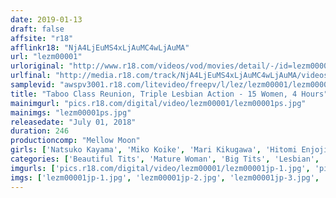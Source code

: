 ```yaml
---
date: 2019-01-13
draft: false
affsite: "r18"
afflinkr18: "NjA4LjEuMS4xLjAuMC4wLjAuMA"
url: "lezm00001"
urloriginal: "http://www.r18.com/videos/vod/movies/detail/-/id=lezm00001"
urlfinal: "http://media.r18.com/track/NjA4LjEuMS4xLjAuMC4wLjAuMA/videos/vod/movies/detail/-/id=lezm00001"
samplevid: "awspv3001.r18.com/litevideo/freepv/l/lez/lezm00001/lezm00001_dmb_w.mp4"
title: "Taboo Class Reunion, Triple Lesbian Action - 15 Women, 4 Hours"
mainimgurl: "pics.r18.com/digital/video/lezm00001/lezm00001ps.jpg"
mainimgs: "lezm00001ps.jpg"
releasedate: "July 01, 2018"
duration: 246
productioncomp: "Mellow Moon"
girls: ['Natsuko Kayama', 'Miko Koike', 'Mari Kikugawa', 'Hitomi Enjoji', 'Shinobu Igarashi', 'Ayako Kano', 'Rika Fujishita', 'Mizue Hanashima', 'Iku Kondo\n(Ikumi Kondo)', 'Hitomi Katase']
categories: ['Beautiful Tits', 'Mature Woman', 'Big Tits', 'Lesbian', 'Threesome / Foursome', 'Compilation', 'Hi-Def']
imgurls: ['pics.r18.com/digital/video/lezm00001/lezm00001jp-1.jpg', 'pics.r18.com/digital/video/lezm00001/lezm00001jp-2.jpg', 'pics.r18.com/digital/video/lezm00001/lezm00001jp-3.jpg', 'pics.r18.com/digital/video/lezm00001/lezm00001jp-4.jpg', 'pics.r18.com/digital/video/lezm00001/lezm00001jp-5.jpg', 'pics.r18.com/digital/video/lezm00001/lezm00001jp-6.jpg', 'pics.r18.com/digital/video/lezm00001/lezm00001jp-7.jpg', 'pics.r18.com/digital/video/lezm00001/lezm00001jp-8.jpg', 'pics.r18.com/digital/video/lezm00001/lezm00001jp-9.jpg', 'pics.r18.com/digital/video/lezm00001/lezm00001jp-10.jpg', 'pics.r18.com/digital/video/lezm00001/lezm00001jp-11.jpg', 'pics.r18.com/digital/video/lezm00001/lezm00001jp-12.jpg', 'pics.r18.com/digital/video/lezm00001/lezm00001jp-13.jpg', 'pics.r18.com/digital/video/lezm00001/lezm00001jp-14.jpg', 'pics.r18.com/digital/video/lezm00001/lezm00001jp-15.jpg', 'pics.r18.com/digital/video/lezm00001/lezm00001jp-16.jpg', 'pics.r18.com/digital/video/lezm00001/lezm00001jp-17.jpg', 'pics.r18.com/digital/video/lezm00001/lezm00001jp-18.jpg', 'pics.r18.com/digital/video/lezm00001/lezm00001jp-19.jpg', 'pics.r18.com/digital/video/lezm00001/lezm00001jp-20.jpg']
imgs: ['lezm00001jp-1.jpg', 'lezm00001jp-2.jpg', 'lezm00001jp-3.jpg', 'lezm00001jp-4.jpg', 'lezm00001jp-5.jpg', 'lezm00001jp-6.jpg', 'lezm00001jp-7.jpg', 'lezm00001jp-8.jpg', 'lezm00001jp-9.jpg', 'lezm00001jp-10.jpg', 'lezm00001jp-11.jpg', 'lezm00001jp-12.jpg', 'lezm00001jp-13.jpg', 'lezm00001jp-14.jpg', 'lezm00001jp-15.jpg', 'lezm00001jp-16.jpg', 'lezm00001jp-17.jpg', 'lezm00001jp-18.jpg', 'lezm00001jp-19.jpg', 'lezm00001jp-20.jpg']
---
```

